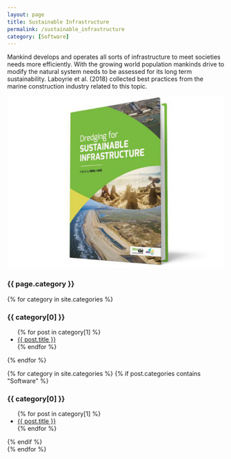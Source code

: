 ```yaml
---
layout: page
title: Sustainable Infrastructure
permalink: /sustainable_infrastructure
category: [Software]
---
```


Mankind develops and operates all sorts of infrastructure to meet societies needs more efficiently. With the growing world population mankinds drive to modify the natural system needs to be assessed for its long term sustainability. Laboyrie et al. (2018) collected best practices from the marine construction industry related to this topic.

<img src="assets/images/Dredging_for_Sustainable_Infrastructure.png" alt="Dredging for Sustainable Infrastructure">

<h3>{{ page.category }}</h3>

{% for category in site.categories %}
  <h3>{{ category[0] }}</h3>
  <ul>
    {% for post in category[1] %}
      <li><a href="{{ post.url }}">{{ post.title }}</a></li>
    {% endfor %}
  </ul>
{% endfor %}

{% for category in site.categories %}
  {% if post.categories contains "Software" %}
    <h3>{{ category[0] }}</h3>
    <ul>
      {% for post in category[1] %}
        <li><a href="{{ post.url }}">{{ post.title }}</a></li>
      {% endfor %}
    </ul>
  {% endif %}  
{% endfor %}

